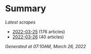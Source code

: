 # Summary
*Latest scrapes*
* [2022-03-25](https://github.com/nuuuwan/news_lk/blob/data/news_lk.2022-03-25.json) (176 articles)
* [2022-03-26](https://github.com/nuuuwan/news_lk/blob/data/news_lk.2022-03-26.json) (40 articles)

*Generated at 07:10AM, March 26, 2022*